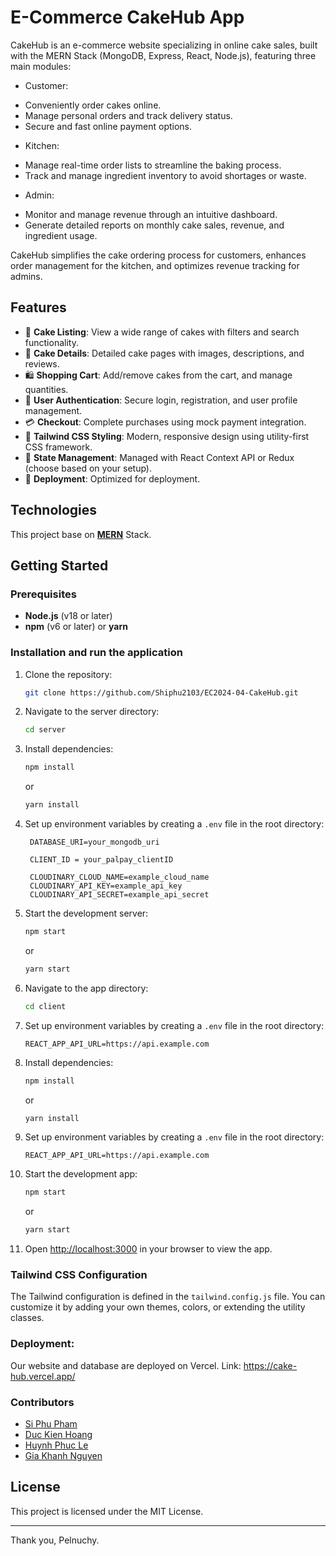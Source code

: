 # E-Commerce CakeHub App

CakeHub is an e-commerce website specializing in online cake sales, built with the MERN Stack (MongoDB, Express, React, Node.js), featuring three main modules:

+ Customer:
- Conveniently order cakes online.
- Manage personal orders and track delivery status.
- Secure and fast online payment options.

+ Kitchen:
- Manage real-time order lists to streamline the baking process.
- Track and manage ingredient inventory to avoid shortages or waste.

+ Admin:
- Monitor and manage revenue through an intuitive dashboard.
- Generate detailed reports on monthly cake sales, revenue, and ingredient usage.

CakeHub simplifies the cake ordering process for customers, enhances order management for the kitchen, and optimizes revenue tracking for admins.

## Features

- 🛒 **Cake Listing**: View a wide range of cakes with filters and search functionality.
- 📄 **Cake Details**: Detailed cake pages with images, descriptions, and reviews.
- 🛍️ **Shopping Cart**: Add/remove cakes from the cart, and manage quantities.
- 🔐 **User Authentication**: Secure login, registration, and user profile management.
- 💳 **Checkout**: Complete purchases using mock payment integration.
- 🎨 **Tailwind CSS Styling**: Modern, responsive design using utility-first CSS framework.
- 🔄 **State Management**: Managed with React Context API or Redux (choose based on your setup).
- 🚀 **Deployment**: Optimized for deployment.

## Technologies

This project base on [**MERN**](https://www.mongodb.com/resources/languages/mern-stack) Stack.

## Getting Started

### Prerequisites

- **Node.js** (v18 or later)
- **npm** (v6 or later) or **yarn**

### Installation and run the application

1. Clone the repository:

   ```bash
   git clone https://github.com/Shiphu2103/EC2024-04-CakeHub.git
   ```

2. Navigate to the server directory:

   ```bash
   cd server
   ```

3. Install dependencies:

   ```bash
   npm install
   ```

   or

   ```bash
   yarn install
   ```

4. Set up environment variables by creating a `.env` file in the root directory:

   ```
    DATABASE_URI=your_mongodb_uri

    CLIENT_ID = your_palpay_clientID

    CLOUDINARY_CLOUD_NAME=example_cloud_name
    CLOUDINARY_API_KEY=example_api_key
    CLOUDINARY_API_SECRET=example_api_secret

   ```

5. Start the development server:

   ```bash
   npm start
   ```

   or

   ```bash
   yarn start
   ```

6. Navigate to the app directory:

   ```bash
   cd client
   ```

7. Set up environment variables by creating a `.env` file in the root directory:

   ```
   REACT_APP_API_URL=https://api.example.com
   ```

8. Install dependencies:

   ```bash
   npm install
   ```

   or

   ```bash
   yarn install
   ```

9. Set up environment variables by creating a `.env` file in the root directory:

   ```
   REACT_APP_API_URL=https://api.example.com
   ```

10. Start the development app:

    ```bash
    npm start
    ```

    or

    ```bash
    yarn start
    ```

11. Open [http://localhost:3000](http://localhost:3000) in your browser to view the app.

### Tailwind CSS Configuration

The Tailwind configuration is defined in the `tailwind.config.js` file. You can customize it by adding your own themes, colors, or extending the utility classes.

### Deployment:

Our website and database are deployed on Vercel. 
Link: https://cake-hub.vercel.app/

### Contributors

- [Si Phu Pham](https://github.com/Shiphu2103)
- [Duc Kien Hoang](https://github.com/duckien2012)
- [Huynh Phuc Le](https://github.com/Shiphu2103)
- [Gia Khanh Nguyen](https://github.com/KyleKennyNelson)

## License

This project is licensed under the MIT License.

---
Thank you, 
Pelnuchy.
